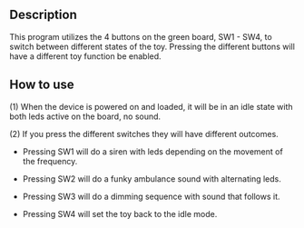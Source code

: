 ## Description
This program utilizes the 4 buttons on the green board, SW1 - SW4, to switch
between different states of the toy. Pressing the different buttons will have
a different toy function be enabled.

## How to use
(1) When the device is powered on and loaded, it will be in an idle state with
both leds active on the board, no sound.

(2) If you press the different switches they will have different
outcomes.

- Pressing SW1 will do a siren with leds depending on the movement of
the frequency.

- Pressing SW2 will do a funky ambulance sound with alternating
leds.

- Pressing SW3 will do a dimming sequence with sound that follows it.

- Pressing SW4 will set the toy back to the idle mode.









